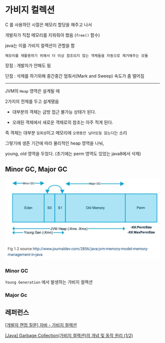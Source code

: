 # 가비지 컬렉션

C 를 사용하던 시절은 메모리 할당을 해주고 나서

개발자가 직접 메모리를 지워줘야 했음 (`free()` 함수)

java는 이를 가비지 컬렉션이 관할을 함

    메모리를 재활용하기 위해서 더 이상 참조되지 않는 객체들을 자동으로 제거해주는 모듈

장점 : 개발자가 안해도 됨

단점 : 삭제를 하기위해 중간중간 멈춰서(Mark and Sweep) 속도가 좀 떨어짐

---

JVM의 `Heap` 영역은 설계될 때

2가지의 전제를 두고 설계됐음

- 대부분의 객체는 금방 접근 불가능 상태가 된다.

- 오래된 객체에서 새로운 객체로의 참조는 아주 적게 된다.

즉 객체는 대부분 `일회성`이고 메모리에 `오랫동안 남아있질 않는다`는 소리

그렇기에 생존 기간에 따라 물리적인 heap 영역을 나눠,

young, old 영역을 두었다. (초기에는 perm 영역도 있었는 java8에서 삭제)

## Minor GC, Major GC

![그림](/study/pic/JVM-memory-structure2.png)

### Minor GC

`Young Generation` 에서 발생하는 가비지 컬렉션

### Major Gc

## 레퍼런스

[[개발자 면접 질문] 자바 - 가비지 컬렉션](https://www.youtube.com/watch?v=9so187f-YRM)

[[Java] Garbage Collection(가비지 컬렉션)의 개념 및 동작 원리 (1/2)](https://mangkyu.tistory.com/118)
